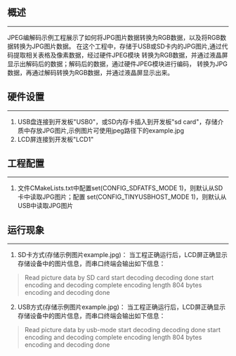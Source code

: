 ## 概述
***
JPEG编解码示例工程展示了如何将JPG图片数据转换为RGB数据，以及将RGB数据转换为JPG图片数据。
在这个工程中，存储于USB或SD卡内的JPG图片,通过代码提取相关表格及像素数据，经过硬件JPEG模块
转换为RGB数据，并通过液晶屏显示出解码后的数据；解码后的数据，通过硬件JPEG模块进行编码，
转换为JPG数据，再通过解码转换为RGB数据，并通过液晶屏显示出来。

## 硬件设置
***
1. USB盘连接到开发板"USB0"，或SD内存卡插入到开发板"sd card"，存储介质中存放JPG图片,示例图片可使用jpeg路径下的example.jpg
2. LCD屏连接到开发板"LCD1"

## 工程配置
***
1. 文件CMakeLists.txt中配置set(CONFIG_SDFATFS_MODE 1)，则默认从SD卡中读取JPG图片；配置
set(CONFIG_TINYUSBHOST_MODE 1)，则默认从USB中读取JPG图片

## 运行现象
***
1. SD卡方式(存储示例图片example.jpg)：
当工程正确运行后，LCD屏正确显示存储设备中的图片信息，而串口终端会输出如下信息：
> Read picture data by SD card
> start decoding
> decoding done
> start encoding and decoding
> complete encoding length 804 bytes
> encoding and decoding done

2. USB方式(存储示例图片example.jpg)：
当工程正确运行后，LCD屏正确显示存储设备中的图片信息，而串口终端会输出如下信息：
> Read picture data by usb-mode
> start decoding
> decoding done
> start encoding and decoding
> complete encoding length 804 bytes
> encoding and decoding done


